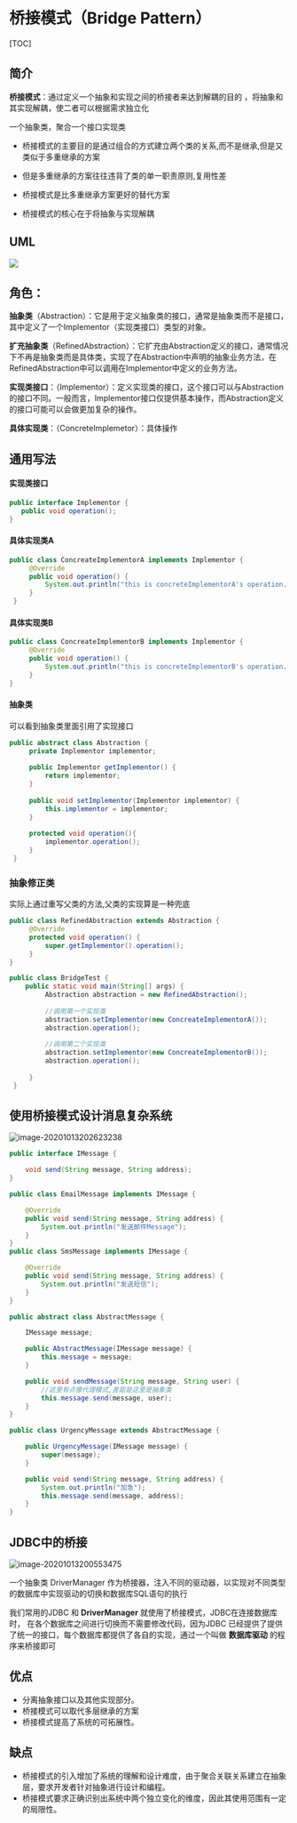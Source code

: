 # 桥接模式（Bridge Pattern）

[TOC]

## 简介

**桥接模式**：通过定义一个抽象和实现之间的桥接者来达到解耦的目的 ，将抽象和其实现解耦，使二者可以根据需求独立化

一个抽象类，聚合一个接口实现类

- 桥接模式的主要目的是通过组合的方式建立两个类的关系,而不是继承,但是又类似于多重继承的方案

- 但是多重继承的方案往往违背了类的单一职责原则,复用性差
- 桥接模式是比多重继承方案更好的替代方案
- 桥接模式的核心在于将抽象与实现解耦

## UML

![](../../assets/5bb9816001f28.png)

## 角色：

**抽象类**（Abstraction）：它是用于定义抽象类的接口，通常是抽象类而不是接口，其中定义了一个Implementor（实现类接口）类型的对象。

**扩充抽象类**（RefinedAbstraction）：它扩充由Abstraction定义的接口，通常情况下不再是抽象类而是具体类，实现了在Abstraction中声明的抽象业务方法，在RefinedAbstraction中可以调用在Implementor中定义的业务方法。

**实现类接口**：（Implementor）：定义实现类的接口，这个接口可以与Abstraction的接口不同。一般而言，Implementor接口仅提供基本操作，而Abstraction定义的接口可能可以会做更加复杂的操作。

**具体实现类**：（ConcreteImplemetor）：具体操作

## 通用写法

#### 实现类接口

```java
public interface Implementor {
   public void operation();
}
```

#### 具体实现类A

```java
public class ConcreateImplementorA implements Implementor {
     @Override
     public void operation() {
         System.out.println("this is concreteImplementorA's operation...");
     }
 }
```

#### 具体实现类B

```java
public class ConcreateImplementorB implements Implementor {
     @Override
     public void operation() {
         System.out.println("this is concreteImplementorB's operation...");
     }
}
```

#### 抽象类

可以看到抽象类里面引用了实现接口

```java
public abstract class Abstraction {
     private Implementor implementor;
 
     public Implementor getImplementor() {
         return implementor;
     }
 
     public void setImplementor(Implementor implementor) {
         this.implementor = implementor;
     }
 
     protected void operation(){
         implementor.operation();
     }
 }
```

### 抽象修正类

实际上通过重写父类的方法,父类的实现算是一种兜底

```java
public class RefinedAbstraction extends Abstraction {
     @Override
     protected void operation() {
         super.getImplementor().operation();
     }
}
```

```java
public class BridgeTest {
    public static void main(String[] args) {
         Abstraction abstraction = new RefinedAbstraction();
 
         //调用第一个实现类
         abstraction.setImplementor(new ConcreateImplementorA());
         abstraction.operation();
 
         //调用第二个实现类
         abstraction.setImplementor(new ConcreateImplementorB());
         abstraction.operation();
 
     }
 }
```

## 使用桥接模式设计消息复杂系统

![image-20201013202623238](../../assets/image-20201013202623238.png)



```java
public interface IMessage {

    void send(String message, String address);
}
```

```java
public class EmailMessage implements IMessage {

    @Override
    public void send(String message, String address) {
        System.out.println("发送邮件Message");
    }
}
public class SmsMessage implements IMessage {

    @Override
    public void send(String message, String address) {
        System.out.println("发送短信");
    }
}

```

```java
public abstract class AbstractMessage {

    IMessage message;

    public AbstractMessage(IMessage message) {
        this.message = message;
    }

    public void sendMessage(String message, String user) {
        //这里有点像代理模式,差距是这里是抽象类
        this.message.send(message, user);
    }
}

```

```java
public class UrgencyMessage extends AbstractMessage {

    public UrgencyMessage(IMessage message) {
        super(message);
    }

    public void send(String message, String address) {
        System.out.println("加急");
        this.message.send(message, address);
    }
}
```

## JDBC中的桥接

![image-20201013200553475](../../assets/image-20201013200553475.png)

一个抽象类 DriverManager 作为桥接器，注入不同的驱动器，以实现对不同类型的数据库中实现驱动的切换和数据库SQL语句的执行

我们常用的JDBC 和 **DriverManager** 就使用了桥接模式，JDBC在连接数据库时， 在各个数据库之间进行切换而不需要修改代码，因为JDBC 已经提供了提供了统一的接口，每个数据库都提供了各自的实现，通过一个叫做 **数据库驱动** 的程序来桥接即可

## 优点

- 分离抽象接口以及其他实现部分。
- 桥接模式可以取代多层继承的方案
- 桥接模式提高了系统的可拓展性。

## 缺点

- 桥接模式的引入增加了系统的理解和设计难度，由于聚合关联关系建立在抽象层，要求开发者针对抽象进行设计和编程。
- 桥接模式要求正确识别出系统中两个独立变化的维度，因此其使用范围有一定的局限性。